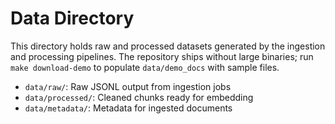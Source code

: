 # Data Directory

This directory holds raw and processed datasets generated by the ingestion and processing
pipelines. The repository ships without large binaries; run `make download-demo` to populate
`data/demo_docs` with sample files.

* `data/raw/`: Raw JSONL output from ingestion jobs
* `data/processed/`: Cleaned chunks ready for embedding
* `data/metadata/`: Metadata for ingested documents
